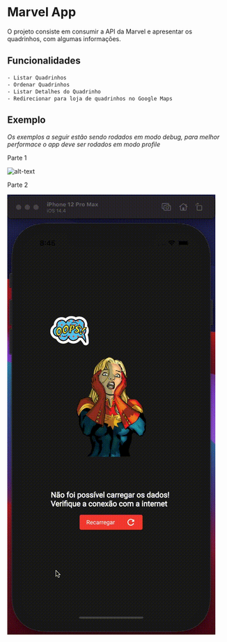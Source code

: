 # Marvel App
O projeto consiste em consumir a API da Marvel e apresentar os quadrinhos, com algumas informações.

## Funcionalidades
    - Listar Quadrinhos
    - Ordenar Quadrinhos
    - Listar Detalhes do Quadrinho
    - Redirecionar para loja de quadrinhos no Google Maps

## Exemplo
*Os exemplos a seguir estão sendo rodados em modo debug, para melhor performace o app deve ser rodados em modo profile*

Parte 1

![alt-text](lib/app/shared/gifs/examples/marvel_app_video_part1.gif)

Parte 2

![alt-text](lib/app/shared/gifs/examples/marvel_app_movie_part2.gif)

